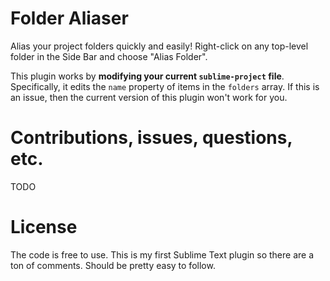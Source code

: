 # Folder Aliaser

Alias your project folders quickly and easily! Right-click on any top-level folder in the Side Bar and choose "Alias
Folder".

This plugin works by **modifying your current `sublime-project` file**. Specifically, it edits the `name` property of
items in the `folders` array. If this is an issue, then the current version of this plugin won't work for you.

# Contributions, issues, questions, etc.
TODO

# License
The code is free to use. This is my first Sublime Text plugin so there are a ton of comments. Should be pretty easy to follow.
